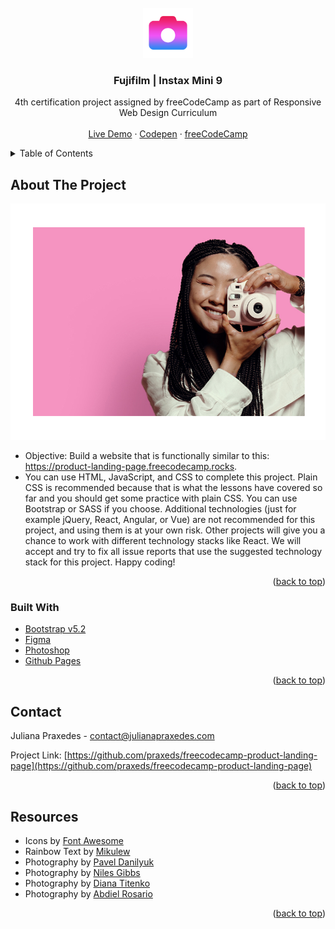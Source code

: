 <div id="top"></div>
<!-- PROJECT LOGO -->
<br />
<div align="center">
  <a href="https://github.com/othneildrew/Best-README-Template">
    <img src="assets/assignment_black_24dp.png" alt="Logo" width="80" height="80">
  </a>

  <h3 align="center">Fujifilm | Instax Mini 9</h3>

  <p align="center">
    4th certification project assigned by freeCodeCamp as part of Responsive Web Design Curriculum
    <br />
    <br />
    <a href="https://github.com/praxeds/freecodecamp-product-landing-page">Live Demo</a>
    ·
    <a href="https://codepen.io/praxeds/pen/bGvwrzb">Codepen</a>
    ·
    <a href="https://www.freecodecamp.org/">freeCodeCamp</a>
  </p>
</div>



<!-- TABLE OF CONTENTS -->
<details>
  <summary>Table of Contents</summary>
  <ol>
    <li>
      <a href="#about-the-project">About The Project</a>
      <ul>
        <li><a href="#built-with">Built With</a></li>
      </ul>
    </li>
    <li><a href="#contact">Contact</a></li>
    <li><a href="#resources">Resources</a></li>
  </ol>
</details>



<!-- ABOUT THE PROJECT -->
## About The Project

![alt text](assets/header.png)

* Objective: Build a website that is functionally similar to this: https://product-landing-page.freecodecamp.rocks.
* You can use HTML, JavaScript, and CSS to complete this project. Plain CSS is recommended because that is what the lessons have covered so far and you should get some practice with plain CSS. You can use Bootstrap or SASS if you choose. Additional technologies (just for example jQuery, React, Angular, or Vue) are not recommended for this project, and using them is at your own risk. Other projects will give you a chance to work with different technology stacks like React. We will accept and try to fix all issue reports that use the suggested technology stack for this project. Happy coding!

<p align="right">(<a href="#top">back to top</a>)</p>



### Built With

* [Bootstrap v5.2](https://getbootstrap.com/)
* [Figma](https://www.figma.com/)
* [Photoshop](https://www.adobe.com/products/photoshop.html)
* [Github Pages](https://pages.github.com/)

<p align="right">(<a href="#top">back to top</a>)</p>


<!-- CONTACT -->
## Contact

Juliana Praxedes - contact@julianapraxedes.com

Project Link: [https://github.com/praxeds/freecodecamp-product-landing-page](https://github.com/praxeds/freecodecamp-product-landing-page)

<p align="right">(<a href="#top">back to top</a>)</p>



<!-- Resources -->
## Resources

* Icons by [Font Awesome](https://fontawesome.com/icons)
* Rainbow Text by [Mikulew](https://github.com/Mikulew/css-rainbow-text-animation)
* Photography by [Pavel Danilyuk](https://www.pexels.com/@pavel-danilyuk/)
* Photography by [Niles Gibbs](https://www.pexels.com/@niles-gibbs-3780878/)
* Photography by [Diana Titenko](https://www.pexels.com/@diana-titenko-1716093/)
* Photography by [Abdiel Rosario](https://www.pexels.com/@abdiel-rosario-1922524/)

<p align="right">(<a href="#top">back to top</a>)</p>